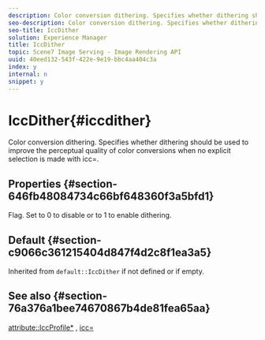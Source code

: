 ```yaml
---
description: Color conversion dithering. Specifies whether dithering should be used to improve the perceptual quality of color conversions when no explicit selection is made with icc=.
seo-description: Color conversion dithering. Specifies whether dithering should be used to improve the perceptual quality of color conversions when no explicit selection is made with icc=.
seo-title: IccDither
solution: Experience Manager
title: IccDither
topic: Scene7 Image Serving - Image Rendering API
uuid: 40eed132-543f-422e-9e19-bbc4aa404c3a
index: y
internal: n
snippet: y
---
```


# IccDither{#iccdither}

Color conversion dithering. Specifies whether dithering should be used to improve the perceptual quality of color conversions when no explicit selection is made with icc=.

## Properties {#section-646fb48084734c66bf648360f3a5bfd1}

Flag. Set to 0 to disable or to 1 to enable dithering.

## Default {#section-c9066c361215404d847f4d2c8f1ea3a5}

Inherited from `default::IccDither` if not defined or if empty.

## See also {#section-76a376a1bee74670867b4de81fea65aa}

[attribute::IccProfile*](../../../../../ir_api/material_cat/image-rendering-api-ref/c-ir-material-catalog/c-ir-attributes-reference/r-ir-iccprofilecmyk.md#reference-55aead2d924847ffbd1be4c46add7127) , [icc=](../../../../../ir_api/http_protocol/image-rendering-api-ref/c-ir-http-protocol-ref/c-ir-http-protocol-command-reference/r-ir-icc.md#reference-86a2fff3cef24982ad2063d977a16e06) 
